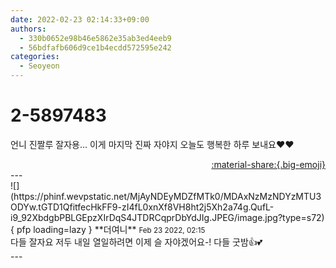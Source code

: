 ```yaml
---
date: 2022-02-23 02:14:33+09:00
authors:
  - 330b0652e98b46e5862e35ab3ed4eeb9
  - 56bdfafb606d9ce1b4ecdd572595e242
categories:
  - Seoyeon
---
```


# 2-5897483

<div class="post-container" markdown="1">
<div class="content-container md-sidebar__scrollwrap" markdown="1">

언니 진짤루 잘자용... 이게 마지막 진짜 자야지 오늘도 행복한 하루 보내요❤️❤️

</div>
</div>

<div style="text-align: right;" markdown="1">
<a href="https://weverse.io/fromis9/fanpost/2-5897483" style="text-align: right;">:material-share:{.big-emoji}</a>
</div>
---

<div class="comments-container md-sidebar__scrollwrap" markdown="1">
<div class="comment" markdown="1">
<div class='id-container' markdown="1">
![](https://phinf.wevpstatic.net/MjAyNDEyMDZfMTk0/MDAxNzMzNDYzMTU3ODYw.tGTD1QfitfecHkFF9-zI4fL0xnXf8VH8ht2j5Xh2a74g.QufL-i9_92XbdgbPBLGEpzXIrDqS4JTDRCqprDbYdJIg.JPEG/image.jpg?type=s72){ pfp loading=lazy }
**<span class="artist">더여니</span>** <small>Feb 23 2022, 02:15</small><br>
</div>
<div class='comment-body' markdown="1">
다들 잘자요 저두 내일 열일하려면 이제 슬 자야겠어요-! 다들 굿밤👍💕
</div>
</div>
</div>
---
